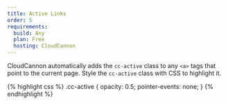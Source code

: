 ```yaml
---
title: Active Links
order: 5
requirements:
  build: Any
  plan: Free
  hosting: CloudCannon
---
```


CloudCannon automatically adds the `cc-active` class to any `<a>` tags that point to the current page. Style the `cc-active` class with CSS to highlight it.

{% highlight css %}
.cc-active {
  opacity: 0.5;
  pointer-events: none;
}
{% endhighlight %}
